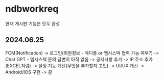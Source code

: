 # ndbworkreq

현재 게시판 기능은 모두 완성

## 2024.06.25 
FCM(Notification) -> 로그인(회원정보 - 메디통 or 엠시스텍 협력 가능 여부?) -> Chat GPT - 엠시스텍 문의 답변이 아직 없음
 -> 공지사항 추가 -> IP 주소 추가(EXCEL처럼) -> 설정 기능 개선(무엇을 추가할지 고민) -> UI/UX 개선 -> Android/IOS 구현 -> 끝